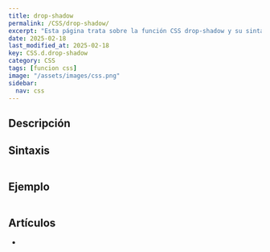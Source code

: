 ```yaml
---
title: drop-shadow
permalink: /CSS/drop-shadow/
excerpt: "Esta página trata sobre la función CSS drop-shadow y su sintaxis y ejemplos."
date: 2025-02-18
last_modified_at: 2025-02-18
key: CSS.d.drop-shadow
category: CSS
tags: [funcion css]
image: "/assets/images/css.png"
sidebar:
  nav: css
---
```


## Descripción


## Sintaxis


```css

```


## Ejemplo


```css

```


## Artículos

- 
